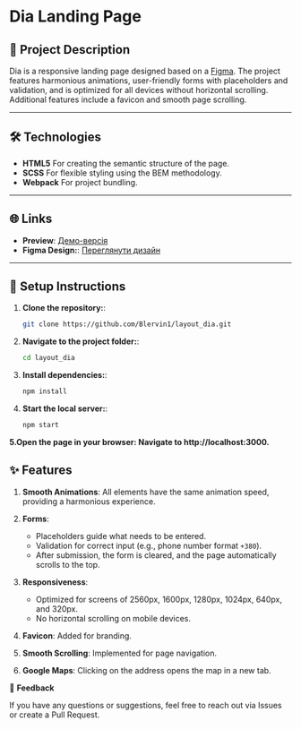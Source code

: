 # **Dia Landing Page**

## 📄 Project Description
Dia is a responsive landing page designed based on a [Figma](https://www.figma.com/file/7qwsWggv9BAxMi2VPhBuPr/Air-(formerly-Dia)?node-id=9138%3A35). The project features harmonious animations, user-friendly forms with placeholders and validation, and is optimized for all devices without horizontal scrolling. Additional features include a favicon and smooth page scrolling.

---

## 🛠️ Technologies
- **HTML5** For creating the semantic structure of the page.
- **SCSS** For flexible styling using the BEM methodology.
- **Webpack** For project bundling.

---

## 🌐 Links
- **Preview**: [Демо-версія](https://Blervin1.github.io/layout_dia/)  
- **Figma Design:**: [Переглянути дизайн](https://www.figma.com/file/7qwsWggv9BAxMi2VPhBuPr/Air-(formerly-Dia)?node-id=9138%3A35)  

---

## 🚀 Setup Instructions
1. **Clone the repository:**:
   ```bash
   git clone https://github.com/Blervin1/layout_dia.git
   ```

2. **Navigate to the project folder:**:
   ```bash
   cd layout_dia
   ```

3. **Install dependencies:**:
   ```bash
   npm install
   ```

3. **Start the local server:**:
   ```bash
   npm start
   ```
**5.Open the page in your browser: Navigate to http://localhost:3000.**

## ✨ Features
1. **Smooth Animations**: All elements have the same animation speed, providing a harmonious experience.

2. **Forms**:
   - Placeholders guide what needs to be entered.
   - Validation for correct input (e.g., phone number format `+380`).
   - After submission, the form is cleared, and the page automatically scrolls to the top.

3. **Responsiveness**:
   - Optimized for screens of 2560px, 1600px, 1280px, 1024px, 640px, and 320px.
   - No horizontal scrolling on mobile devices.

4. **Favicon**: Added for branding.

5. **Smooth Scrolling**: Implemented for page navigation.

6. **Google Maps**: Clicking on the address opens the map in a new tab.

📩 **Feedback**

If you have any questions or suggestions, feel free to reach out via Issues or create a Pull Request.
